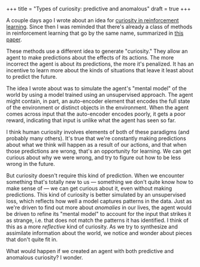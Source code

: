 +++
title = "Types of curiosity: predictive and anomalous"
draft = true
+++

A couple days ago I wrote about an idea for [curiosity in reinforcement
learning](@/posts/2023-03-18-intrinsic-reinforcement-learning.md). Since then I was reminded that
there's already a class of methods in reinforcement learning that go by the same name, summarized in
[this paper](https://arxiv.org/pdf/1808.04355.pdf).

These methods use a different idea to generate "curiosity." They allow an agent to make predictions
about the effects of its actions. The more incorrect the agent is about its predictions, the more
it's penalized. It has an incentive to learn more about the kinds of situations that leave it least
about to predict the future.

The idea I wrote about was to simulate the agent's "mental model" of the world by using a model
trained using an unsupervised approach. The agent might contain, in part, an auto-encoder element
that encodes the full state of the environment or distinct objects in the environment. When the
agent comes across input that the auto-encoder encodes poorly, it gets a poor reward, indicating
that input is unlike what the agent has seen so far.

I think human curiosity involves elements of both of these paradigms (and probably many others).
It's true that we're constantly making predictions about what we think will happen as a result of
our actions, and that when those predictions are wrong, that's an opportunity for learning. We can
get curious about why we were wrong, and try to figure out how to be less wrong in the future.

But curiosity doesn't require this kind of prediction. When we encounter something that's totally
new to us &mdash; something we don't quite know how to make sense of &mdash; we can get curious
about it, even without making predictions. This kind of curiosity is better simulated by an
unsupervised loss, which reflects how well a model captures patterns in the data. Just as we're
driven to find out more about _anomalies_ in our lives, the agent would be driven to refine its
"mental model" to account for the input that strikes it as strange, i.e. that does not match the
patterns it has identified. I think of this as a more _reflective_ kind of curiosity. As we try to
synthesize and assimilate information about the world, we notice and wonder about pieces that don't
quite fit in.

What would happen if we created an agent with both predictive and anomalous curiosity? I wonder.
